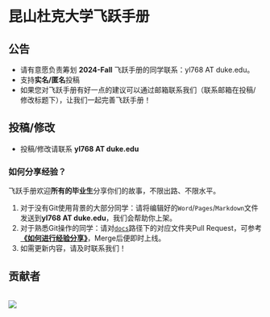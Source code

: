 # 昆山杜克大学飞跃手册

## 公告

- 请有意愿负责筹划 **2024-Fall** 飞跃手册的同学联系：yl768 AT duke.edu。
- 支持**实名/匿名**投稿
- 如果您对飞跃手册有好一点的建议可以通过邮箱联系我们（联系邮箱在投稿/修改标题下），让我们一起完善飞跃手册！

## 投稿/修改

- 投稿/修改请联系 **yl768 AT duke.edu**

### 如何分享经验？

飞跃手册欢迎**所有的毕业生**分享你们的故事，不限出路、不限水平。

1. 对于没有Git使用背景的大部分同学：请将编辑好的`Word`/`Pages`/`Markdown`文件发送到**yl768 AT duke.edu**，我们会帮助你上架。
2. 对于熟悉Git操作的同学：请对[`docs`](https://github.com/SUSTech-Application/SUSTechapplication/tree/master/docs)路径下的对应文件夹Pull Request，可参考 [**《如何进行经验分享》**](如何进行经验分享)，Merge后便即时上线。
3. 如需更新内容，请及时联系我们！

## 贡献者

<a href="https://github.com/survivedku/DKUapplication/graphs/contributors">
  <br><img src="https://contributors-img.web.app/image?repo=survivedku/DKUapplication" />
</a>